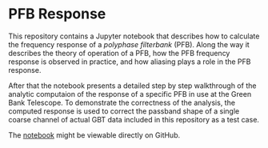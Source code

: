 # PFB Response

This repository contains a Jupyter notebook that describes how to calculate the
frequency response of a *polyphase filterbank* (PFB).  Along the way it
describes the theory of operation of a PFB, how the PFB frequency response is
observed in practice, and how aliasing plays a role in the PFB response.

After that the notebook presents a detailed step by step walkthrough of the
analytic computaion of the response of a specific PFB in use at the Green Bank
Telescope.  To demonstrate the correctness of the analysis, the computed
response is used to correct the passband shape of a single coarse channel of
actual GBT data included in this repository as a test case.

The [notebook](https://github.com/david-macmahon/PFBResponse.jl/blob/main/pfbresponse.ipynb)
might be viewable directly on GitHub.
